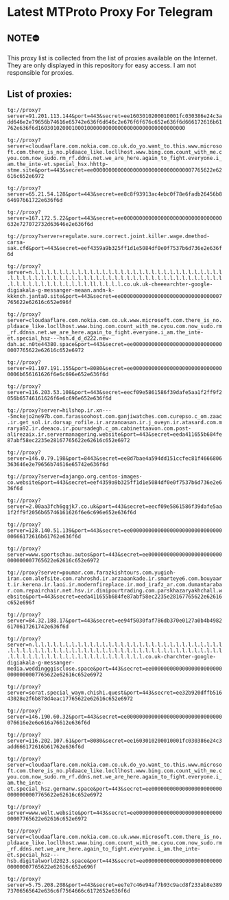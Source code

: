 # Latest MTProto Proxy For Telegram

## NOTE⛔

This proxy list is collected from the list of proxies available on the Internet. They are only displayed in this repository for easy access. I am not responsible for proxies.

## List of proxies:

`tg://proxy?server=91.201.113.144&port=443&secret=ee1603010200010001fc030386e24c3add646e2e79656b74616e65742e636f6d646c2e676f6f676c652e636f6d666172616b61762e636f6d160301020001000100000000000000000000000000000000`

`tg://proxy?server=cloudaaflare.com.nokia.com.co.uk.do_yo.want_to.this.www.microsoft.com.there_is_no.pldaace_like.locllhost.www.bing.com.count_with_me.cyou.com.now_sudo.rm_rf.ddns.net.we_are_here.again_to_fight.everyone.i_am.the_inte-et.special_hsx.hhttp-stme.site&port=443&secret=ee000000000000000000000000000000007765622e62616c652e6972`

`tg://proxy?server=65.21.54.128&port=443&secret=ee8c8f93913ac4ebc0f78e6fadb26456b864697661722e636f6d`

`tg://proxy?server=167.172.5.22&port=443&secret=ee00000000000000000000000000000000632e727072732d63646e2e636f6d`

`tg://proxy?server=regulate.sure.correct.joint.killer.wage.dmethod-carsa-sak.cfd&port=443&secret=eef4359a9b325ff1d1e5084df0e0f7537b6d736e2e636f6d`

`tg://proxy?server=n.l.l.l.l.l.l.l.l.l.l.l.l.l.l.l.l.l.l.l.l.l.l.l.l.l.l.l.l.l.l.l.l.l.l.l.l.l.l.l.l.l.l.l.l.l.l.l.l.l.l.l.l.l.l.l.l.l.l.l.l.l.l.l.l.l.l.l.l.l.l.l.l.l.l.l.l.l.l.l.ll.l.l.l.l.co.uk.uk-cheeearchter-google-digiakala-g-messanger-meaan.andn-k-kkknch.janta0.site&port=443&secret=ee000000000000000000000000000000007765622e62616c652e696f`

`tg://proxy?server=cloudaaflare.com.nokia.com.co.uk.www.microsoft.com.there_is_no.pldaace_like.locllhost.www.bing.com.count_with_me.cyou.com.now_sudo.rm_rf.ddnss.net.we_are_here.again_to_fight.everyone.i_am.the_inte-et.special_hsz---hsh.d_d_d222.new-dah.ac.n0te44380.space&port=443&secret=ee000000000000000000000000000000007765622e62616c652e6972`

`tg://proxy?server=91.107.191.155&port=8080&secret=ee000000000000000000000000000000006b656161626f6e6c696e652e636f6d`

`tg://proxy?server=116.203.53.108&port=443&secret=eecf09e5861586f39dafe5aa1f2ff9f2056b65746161626f6e6c696e652e636f6d`

`tg://proxy?server=hilshop.ir.xn----5mckejo2ne97b.com.farassoohost.com.ganjiwatches.com.curepso.c_om.zaac.ir.get_sol.ir.dorsap_rofile.ir.arzanoasan.ir.j_oveyn.ir.atasard.com.mrarya92.ir.deeaco.ir.poursadegh.c_om.cabinettaavon.com.post-alirezaix.ir.servermanagering.website&port=443&secret=eeda411655b684fe87abf58ec2235e28167765622e62616c652e6972`

`tg://proxy?server=146.0.79.198&port=8443&secret=ee8d7bae4a594dd151ccfec81f4666806363646e2e79656b74616e65742e636f6d`

`tg://proxy?server=dajango.org.centos-images-co.website&port=443&secret=eef4359a9b325ff1d1e5084df0e0f7537b6d736e2e636f6d`

`tg://proxy?server=2.00aa3fch6ggjk7.co.uk&port=443&secret=eecf09e5861586f39dafe5aa1f2ff9f2056b65746161626f6e6c696e652e636f6d`

`tg://proxy?server=128.140.51.139&port=443&secret=ee00000000000000000000000000000000666172616b61762e636f6d`

`tg://proxy?server=www.sportschau.autos&port=443&secret=ee000000000000000000000000000000007765622e62616c652e6972`

`tg://proxy?server=poumar.com.farazkishtours.com.yugioh-iran.com.alefsite.com.rahroshd.ir.arzaaankade.ir.smarteye6.com.bouyaart.ir.kerena.ir.laoi.ir.modernfireplace.ir.mod_irafz_ar.com.dumantarabar.com.repairchair.net.hsv.ir.dinipourtrading.com.parskhazaryakhchall.website&port=443&secret=eeda411655b684fe87abf58ec2235e28167765622e62616c652e696f`

`tg://proxy?server=84.32.188.17&port=443&secret=ee94f5030faf786db370e0127a0b4b49826170617261742e636f6d`

`tg://proxy?server=n.l.l.l.l.l.l.l.l.l.l.l.l.l.l.l.l.l.l.l.l.l.l.l.l.l.l.l.l.l.l.l.l.l.l.l.l.l.l.l.l.l.l.l.l.l.l.l.l.l.l.l.l.l.l.l.l.l.l.l.l.l.l.l.l.l.l.l.l.l.l.l.l.l.l.l.l.l.l.l.l.l.l.l.l.l.l.l.l.co.uk-charchter-google-digiakala-g-messanger-media.weddingggisclose.space&port=443&secret=ee000000000000000000000000000000007765622e62616c652e6972`

`tg://proxy?server=sorat.special_waym.chishi.quest&port=443&secret=ee32b920dffb51643028e2f6b878d4eac17765622e62616c652e6972`

`tg://proxy?server=146.190.60.32&port=443&secret=ee0000000000000000000000000000000076616e2e6e616a76612e636f6d`

`tg://proxy?server=116.202.107.61&port=8080&secret=ee1603010200010001fc030386e24c3add666172616b61762e636f6d`

`tg://proxy?server=cloudaaflare.com.nokia.com.co.uk.do_yo.want_to.this.www.microsoft.com.there_is_no.pldaace_like.locllhost.www.bing.com.count_with_me.cyou.com.now_sudo.rm_rf.ddns.net.we_are_here.again_to_fight.everyone.i_am.the_inte-et.special_hsz.germanw.space&port=443&secret=ee000000000000000000000000000000007765622e62616c652e6972`

`tg://proxy?server=www.welt.website&port=443&secret=ee000000000000000000000000000000007765622e62616c652e6972`

`tg://proxy?server=cloudaaflare.com.nokia.com.co.uk.www.microsoft.com.there_is_no.pldaace_like.locllhost.www.bing.com.count_with_me.cyou.com.now_sudo.rm_rf.ddns.net.we_are_here.again_to_fight.everyone.i_am.the_inte-et.special_hsz---hsb.digitalworld2023.space&port=443&secret=ee000000000000000000000000000000007765622e62616c652e696f`

`tg://proxy?server=5.75.208.208&port=443&secret=ee7e7c46e94af7b93c9acd8f233ab8e38973706565642e636c6f7564666c6172652e636f6d`

